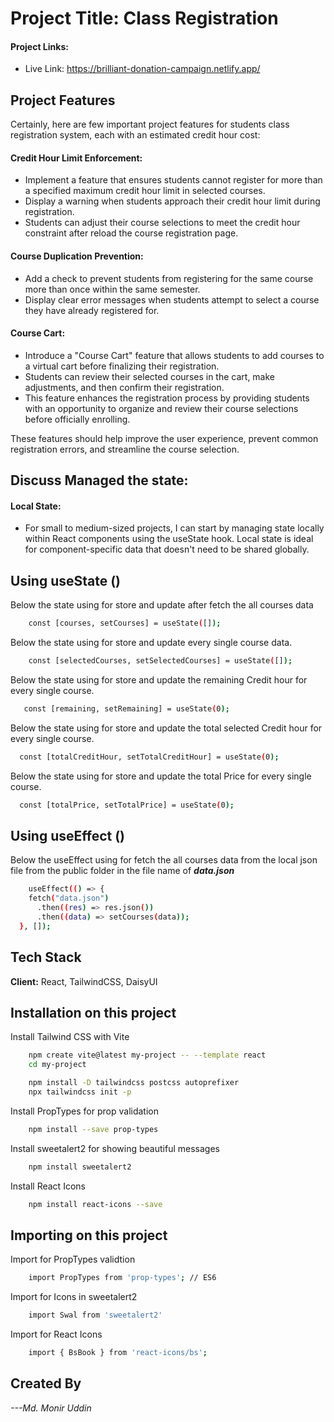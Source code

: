 
# Project Title: Class Registration

#### Project Links:

- Live Link: https://brilliant-donation-campaign.netlify.app/
## Project Features

Certainly, here are few important project features for students class registration system, each with an estimated credit hour cost:

#### Credit Hour Limit Enforcement: 
   - Implement a feature that ensures students cannot register for more than a specified maximum credit hour limit in selected courses.
   - Display a warning when students approach their credit hour limit during registration.
   - Students can adjust their course selections to meet the credit hour constraint after reload the course registration page.

#### Course Duplication Prevention:
   - Add a check to prevent students from registering for the same course more than once within the same semester.
   - Display clear error messages when students attempt to select a course they have already registered for.

#### Course Cart:
   - Introduce a "Course Cart" feature that allows students to add courses to a virtual cart before finalizing their registration.
   - Students can review their selected courses in the cart, make adjustments, and then confirm their registration.
   - This feature enhances the registration process by providing students with an opportunity to organize and review their course selections before officially enrolling.

These features should help improve the user experience, prevent common registration errors, and streamline the course selection.


## Discuss Managed the state:


#### Local State:
- For small to medium-sized projects, I can start by managing state locally within React components using the useState hook. Local state is ideal for component-specific data that doesn't need to be shared globally.


## Using useState ()

Below the state using for store and update after fetch the all courses data

```bash
    const [courses, setCourses] = useState([]);
```

Below the state using for store and update every single course data.

```bash
    const [selectedCourses, setSelectedCourses] = useState([]);
```

Below the state using for store and update the remaining Credit hour for every single course. 
```bash
   const [remaining, setRemaining] = useState(0);
```

Below the state using for store and update the total selected Credit hour for every single course. 
```bash
  const [totalCreditHour, setTotalCreditHour] = useState(0);
```

Below the state using for store and update the total Price for every single course. 
```bash
  const [totalPrice, setTotalPrice] = useState(0);
```

## Using useEffect ()

Below the useEffect using for fetch the all courses data from the local json file from the public folder in the file name of  ***data.json***

```bash
    useEffect(() => {
    fetch("data.json")
      .then((res) => res.json())
      .then((data) => setCourses(data));
  }, []);
```
## Tech Stack

**Client:** React, TailwindCSS, DaisyUI


## Installation on this project

Install Tailwind CSS with Vite
```bash
    npm create vite@latest my-project -- --template react
    cd my-project
```
```bash
    npm install -D tailwindcss postcss autoprefixer
    npx tailwindcss init -p
```
Install PropTypes for prop validation
```bash
    npm install --save prop-types
```
Install sweetalert2 for showing beautiful messages
```bash
    npm install sweetalert2
```
Install React Icons
```bash
    npm install react-icons --save
```

## Importing on this project

Import for PropTypes validtion
```bash
    import PropTypes from 'prop-types'; // ES6
```
Import for Icons in sweetalert2
```bash
    import Swal from 'sweetalert2'
```
Import for React Icons
```bash
    import { BsBook } from 'react-icons/bs';
```
## Created By

*---Md. Monir Uddin*

